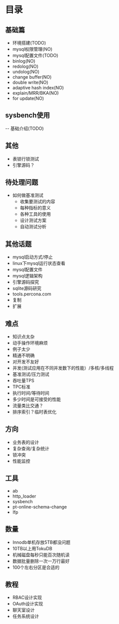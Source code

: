 # 目录
## 基础篇
- 环境搭建(TODO)
- mysql权限管理(NO)
- mysql配置文件(TODO)
- binlog(NO)
- redolog(NO)
- undolog(NO)
- change buffer(NO)
- double write(NO)
- adaptive hash index(NO)
- explain/MRR/BKA(NO)
- for update(NO)

## sysbench使用
-- 基础介绍(TODO)

## 其他
- 表锁行锁测试
- 引擎源码？

## 待处理问题
* 如何做基准测试
    - 收集要测试的内容
    - 每种指标的意义
    - 各种工具的使用
    - 设计测试方案
    - 自动测试分析

## 其他话题
* mysql启动方式/停止
* linux下mysql运行状态查看
* mysql配置文件
* mysql逻辑架构
* 引擎源码探究
* sqlite源码研究
* tools.percona.com
* 复制
* 扩展

## 难点
- 知识点太杂
- 动手操作环境麻烦
- 例子太少
- 精通不明确
- 对开发不友好
- 并发(测试应用在不同并发数下的性能）/多核/多线程
- 基准测试/压力测试
- 吞吐量TPS
- TPC标准
- 执行时间/等待时间
- 多少时间是可接受的性能
- 流量类比交通？
- 排序索引？临时表优化

## 方向
- 业务表的设计
- 复杂查询/复杂统计
- 锁冲突
- 性能监控

## 工具
- ab
- http_loader
- sysbench
- pt-online-schema-change
- Ifp

## 数量
- Innodb单机存放5TB都没问题
- 10TB以上用TokuDB
- 机械磁盘每秒只能百次随机读
- 数据批量删除一次一万行最好
- 100个左右分区是合适的

## 教程
- RBAC设计实现
- OAuth设计实现
- 聊天室设计
- 任务系统设计
